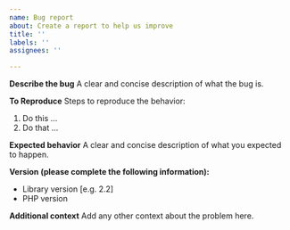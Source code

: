 ```yaml
---
name: Bug report
about: Create a report to help us improve
title: ''
labels: ''
assignees: ''

---
```


**Describe the bug**
A clear and concise description of what the bug is.

**To Reproduce**
Steps to reproduce the behavior:
1. Do this ...
2. Do that ...

**Expected behavior**
A clear and concise description of what you expected to happen.

**Version (please complete the following information):**
 - Library version [e.g. 2.2]
 - PHP version

**Additional context**
Add any other context about the problem here.
